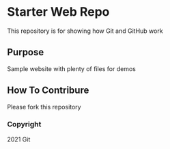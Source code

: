 # Starter Web Repo

This repository is for showing how Git and GitHub work

## Purpose

Sample website with plenty of files for demos

## How To Contribure

Please fork this repository

### Copyright

2021 Git
